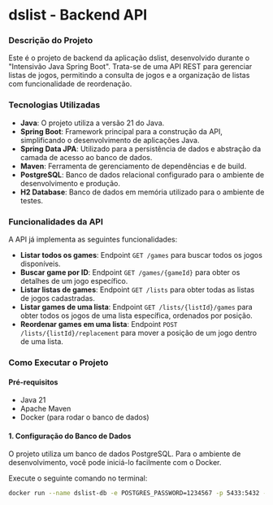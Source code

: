 # dslist - Backend API

### Descrição do Projeto

Este é o projeto de backend da aplicação dslist, desenvolvido durante o "Intensivão Java Spring Boot". Trata-se de uma API REST para gerenciar listas de jogos, permitindo a consulta de jogos e a organização de listas com funcionalidade de reordenação.

### Tecnologias Utilizadas

* **Java**: O projeto utiliza a versão 21 do Java.
* **Spring Boot**: Framework principal para a construção da API, simplificando o desenvolvimento de aplicações Java.
* **Spring Data JPA**: Utilizado para a persistência de dados e abstração da camada de acesso ao banco de dados.
* **Maven**: Ferramenta de gerenciamento de dependências e de build.
* **PostgreSQL**: Banco de dados relacional configurado para o ambiente de desenvolvimento e produção.
* **H2 Database**: Banco de dados em memória utilizado para o ambiente de testes.

### Funcionalidades da API

A API já implementa as seguintes funcionalidades:

* **Listar todos os games**: Endpoint `GET /games` para buscar todos os jogos disponíveis.
* **Buscar game por ID**: Endpoint `GET /games/{gameId}` para obter os detalhes de um jogo específico.
* **Listar listas de games**: Endpoint `GET /lists` para obter todas as listas de jogos cadastradas.
* **Listar games de uma lista**: Endpoint `GET /lists/{listId}/games` para obter todos os jogos de uma lista específica, ordenados por posição.
* **Reordenar games em uma lista**: Endpoint `POST /lists/{listId}/replacement` para mover a posição de um jogo dentro de uma lista.

### Como Executar o Projeto

#### Pré-requisitos
* Java 21
* Apache Maven
* Docker (para rodar o banco de dados)

#### 1. Configuração do Banco de Dados
O projeto utiliza um banco de dados PostgreSQL. Para o ambiente de desenvolvimento, você pode iniciá-lo facilmente com o Docker.

Execute o seguinte comando no terminal:
```bash
docker run --name dslist-db -e POSTGRES_PASSWORD=1234567 -p 5433:5432 -d postgres
```
